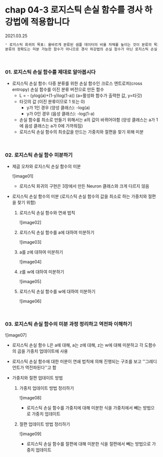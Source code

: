 # chap 04-3 로지스틱 손실 함수를 경사 하강법에 적용합니다

2021.03.25

``` markdown
* 로지스틱 회귀의 목표: 올바르게 분류된 샘플 데이터의 비율 자체를 높이는 것이 분류의 목표
분류의 정확도는 미분 가능한 함수가 아니므로 경사 하강법의 손실 함수가 아닌 로지스틱 손실 함수를 사용
```

<br>

### 01. 로지스틱 손실 함수를 제대로 알아봅시다

* 로지스틱 손실 함수: 다중 분류를 위한 손실 함수인 크로스 엔트로피(cross entropy) 손실 함수를 이진 분류 버전으로 만든 함수
  * L = - (ylog(a)+(1-y)log(1-a))	(a=활성화 함수가 출력한 값, y=타깃)
  * 타깃의 값 (이진 분류이므로 1 또는 0)
    * y가 1인 경우 (양성 클래스): -log(a)
    * y가 0인 경우 (음성 클래스): -log(1-a)
  * 손실 함수를 최소로 만들기 위해서는 a의 값이 바뀌어야함 (양성 클래스는 a가 1에 음성 클래스는 a가 0에 가까워짐)
  * 로지스틱 손실 함수의 최솟값을 만드는 가중치와 절편을 찾기 위해 미분 

<br>

### 02. 로지스틱 손실 함수 미분하기

* 제곱 오차와 로지스틱 손실 함수의 미분

  ![image01]

  * 로지스틱 회귀의 구현은 3장에서 만든 Neuron 클래스와 크게 다르지 않음

* 로지스틱 손실 함수의 미분 (로지스틱 손실 함수의 값을 최소로 하는 가중치와 절편을 찾기 위함)

  1. 로지스틱 손실 함수와 연쇄 법칙

     ![image02]

  2. 로지스틱 손실 함수를 a에 대하여 미분하기

     ![image03]

  3. a를 z에 대하여 미분하기

     ![image04]

  4. z를 w에 대하여 미분하기

     ![image05]

  5. 로지스틱 손실 함수를 w에 대하여 미분하기

     ![image06]

<br>

### 03. 로지스틱 손실 함수의 미분 과정 정리하고 역전파 이해하기

![image07]

* 로지스틱 손실 함수 L은 a에 대해, a는 z에 대해, z는 w에 대해 미분하고 각 도함수의 곱을 가중치 업데이트에 사용

* 로지스틱 손실 함수에 대한 미분이 연쇄 법칙에 의해 진행되는 구조를 보고 ''그레디언트가 역전파된다''고 함

* 가중치와 절편 업데이트 방법

  1. 가중치 업데이트 방법 정리하기

     ![image08]

     * 로지스틱 손실 함수를 가중치에 대해 미분한 식을 가중치에서 빼는 방법으로 가중치 업데이트

  2. 절편 업데이트 방법 정리하기

     ![image09]

     * 로지스틱 손실 함수를 절편에 대해 미분한 식을 절편에서 빼는 방법으로 가중치 업데이트